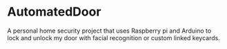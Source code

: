 # AutomatedDoor
A personal home security project that uses Raspberry pi and Arduino to lock and unlock my door with facial recognition or custom linked keycards.  
